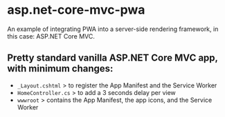 # asp.net-core-mvc-pwa
An example of integrating PWA into a server-side rendering framework, in this case: ASP.NET Core MVC.

## Pretty standard vanilla ASP.NET Core MVC app, with minimum changes:
- `_Layout.cshtml` > to register the App Manifest and the Service Worker
- `HomeController.cs` > to add a 3 seconds delay per view
- `wwwroot` > contains the App Manifest, the app icons, and the Service Worker
